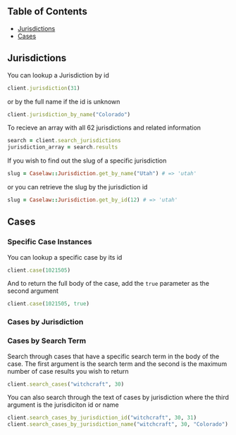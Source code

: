 ## Table of Contents

- [Jurisdictions](#jurisdictions)
- [Cases](#cases)

## Jurisdictions

You can lookup a Jurisdiction by id

```ruby
client.jurisdiction(31)
```

or by the full name if the id is unknown

```ruby
client.jurisdiction_by_name("Colorado")
```

To recieve an array with all 62 jurisdictions and related information

```ruby
search = client.search_jurisdictions
jurisdiction_array = search.results
```

If you wish to find out the slug of a specific jurisdiction

```ruby
slug = Caselaw::Jurisdiction.get_by_name("Utah") # => 'utah'
```

or you can retrieve the slug by the jurisdiction id

```ruby
slug = Caselaw::Jurisdiction.get_by_id(12) # => 'utah'
```

## Cases

### Specific Case Instances

You can lookup a specific case by its id

```ruby
client.case(1021505)
```

And to return the full body of the case, add the `true` parameter as the second argument

```ruby
client.case(1021505, true)
```

### Cases by Jurisdiction

### Cases by Search Term

Search through cases that have a specific search term in the body of the case. The first argument is the search term and the second is the maximum number of case results you wish to return

```ruby
client.search_cases("witchcraft", 30)
```

You can also search through the text of cases by jurisdiction where the third argument is the jurisdiciton id or name

```ruby
client.search_cases_by_jurisdiction_id("witchcraft", 30, 31)
client.search_cases_by_jurisdiction_name("witchcraft", 30, "Colorado")


